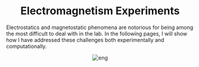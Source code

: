 <div align="center">

# Electromagnetism Experiments
  
</div>

Electrostatics and magnetostatic phenomena are notorious for being among the most difficult to deal with in the lab.
In the following pages, I will show how I have addressed these challenges both experimentally and computationally.

<div align="center">
  
![eng](https://user-images.githubusercontent.com/55017307/144688156-352d7bb1-7f47-4df8-894f-d5f9b06da198.jpg)

</div>



